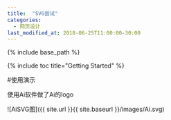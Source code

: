 ```yaml
---
title:  "SVG尝试"
categories: 
  - 网页设计
last_modified_at: 2018-06-25T11:00:00-30:00
---
```


{% include base_path %}

{% include toc title="Getting Started" %}

#使用演示

使用Ai软件做了Ai的logo

![AiSVG图]({{ site.url }}{{ site.baseurl }}/images/Ai.svg)  